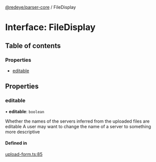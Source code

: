 [@redeye/parser-core](../index.md) / FileDisplay

# Interface: FileDisplay

## Table of contents

### Properties

- [editable](FileDisplay.md#editable)

## Properties

### editable

• **editable**: `boolean`

Whether the names of the servers inferred from the uploaded files are editable
A user may want to change the name of a server to something more descriptive

#### Defined in

[upload-form.ts:85](https://github.com/cisagov/RedEye/blob/9f9475cf/parsers/parser-core/src/parser-info/upload-form.ts#L85)
